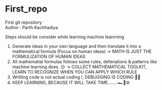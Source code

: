 # First_repo
First git repository
<br>
Author : Parth Kachhadiya

Steps should be consider while learning machine leanrning
1. Generate ideas in your own language and then translate it into a mathematical formula (Focus on human ideas)
   -> MATH IS JUST THE FORMULIZATION OF HUMAN IDEAS
2. All mathematial formulas follows some rules, defenations & patterns like machine learning does. 😉
   -> COLLECT MATHEMATICAL TOOLKIT, LEARN TO RECOGNIZE WHEN YOU CAN APPLY WHICH RULE
3. Writting code is not actual coding !, DEBUGGING IS CODING 🤔😮
4. KEEP LEARNING, BECAUSE IT WILL TAKE TIME........🏎🚄⚙
